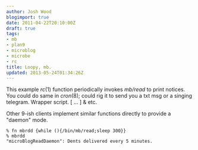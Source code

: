 ```yaml
---
author: Josh Wood
blogimport: true
date: 2011-04-22T20:10:00Z
draft: true
tags:
- mb
- plan9
- microblog
- microbe
- rc
title: Loopy, mb.
updated: 2013-05-24T01:34:26Z
---
```


This example <em>rc</em>(1) function periodically invokes <em>mb/read</em> to print notices. You could do same in <em>cron</em>(8); could rig it to send you a txt msg or a singing telegram. Wrapper script. [ ... ] &amp; etc.

Other 9-ish clients implement similar functions directly to provide a "daemon" mode.

```
% fn mbrdd {while (){/bin/mb/read;sleep 300}}
% mbrdd
"microBlogReadDaemon": Dents delivered every 5 minutes.
```

